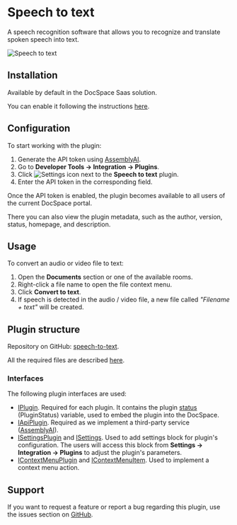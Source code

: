 # Speech to text

A speech recognition software that allows you to recognize and translate spoken speech into text.

![Speech to text](/assets/images/docspace/speech-to-text.png)

## Installation

Available by default in the DocSpace Saas solution.

You can enable it following the instructions [here](/docspace/plugins-sdk/usage-sdk/adding-plugin.md#enabling-system-plugins).

## Configuration

To start working with the plugin:

1. Generate the API token using [AssemblyAI](https://www.assemblyai.com/).
2. Go to **Developer Tools -> Integration -> Plugins**.
3. Click ![Settings icon](/assets/images/docspace/settings-icon.png) next to the **Speech to text** plugin.
4. Enter the API token in the corresponding field.

Once the API token is enabled, the plugin becomes available to all users of the current DocSpace portal. 

There you can also view the plugin metadata, such as the author, version, status, homepage, and description.

## Usage

To convert an audio or video file to text:

1. Open the **Documents** section or one of the available rooms.
2. Right-click a file name to open the file context menu.
3. Click **Convert to text**.
4. If speech is detected in the audio / video file, a new file called *"Filename + text"* will be created.

## Plugin structure

Repository on GitHub: [speech-to-text](https://github.com/ONLYOFFICE/docspace-plugins/tree/master/speech-to-text).

All the required files are described [here](/docspace/plugins-sdk/usage-sdk/plugin-structure.md).

### Interfaces

The following plugin interfaces are used:

- [IPlugin](/docspace/plugins-sdk/usage-sdk/coding-plugin/plugin-types/plugin.md). Required for each plugin. It contains the plugin [status](/docspace/plugins-sdk/usage-sdk/coding-plugin/plugin-types/plugin.md#status) (PluginStatus) variable, used to embed the plugin into the DocSpace.
- [IApiPlugin](/docspace/plugins-sdk/usage-sdk/coding-plugin/plugin-types/apiplugin.md). Required as we implement a third-party service ([AssemblyAI](https://www.assemblyai.com/)).
- [ISettingsPlugin](/docspace/plugins-sdk/usage-sdk/coding-plugin/plugin-types/settingsplugin.md) and [ISettings](https://github.com/ONLYOFFICE/docspace-plugin-sdk/blob/master/src/interfaces/settings/ISettings.ts). Used to add settings block for plugin's configuration. The users will access this block from **Settings -> Integration -> Plugins** to adjust the plugin's parameters.
- [IContextMenuPlugin](/docspace/plugins-sdk/usage-sdk/coding-plugin/plugin-types/contextmenuplugin.md) and [IContextMenuItem](/docspace/plugins-sdk/usage-sdk/coding-plugin/plugin-items/contextmenuitem.md). Used to implement a context menu action.

## Support

If you want to request a feature or report a bug regarding this plugin, use the issues section on [GitHub](https://github.com/ONLYOFFICE/docspace-plugins/issues).
